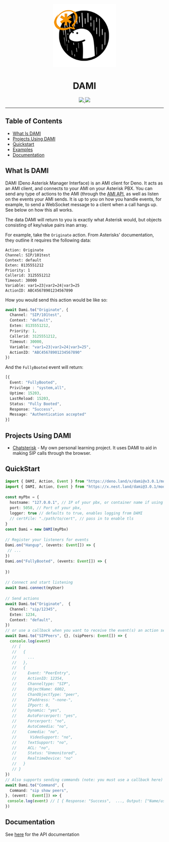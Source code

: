 <p align="center">
  <img height="200" src="https://raw.githubusercontent.com/ebebbington/dami/master/dami-logo.png" alt="DAMI logo">
  <h1 align="center">DAMI</h1>
</p>
<p align="center">
  <a href="https://github.com/ebebbington/dami/actions">
    <img src="https://img.shields.io/github/workflow/status/ebebbington/dami/master?label=ci">
  </a>
  <a href="https://github.com/drashland/dami/releases">
    <img src="https://img.shields.io/github/release/ebebbington/dami.svg?color=bright_green&label=latest">
  </a>
</p>

---

## Table of Contents
- [What Is DAMI](#what-is-dami)
- [Projects Using DAMI](#projects-using-dami)
- [Quickstart](#quickstart)
- [Examples](#examples)
- [Documentation](#documentation)

## What Is DAMI

DAMI (Deno Asterisk Manager Interface) is an AMI client for Deno. It acts as an AMI client, and connects to your AMI on your Asterisk PBX. You can send any type of actions to the AMI (through the [AMI API](https://www.voip-info.org/asterisk-manager-api/), as well as listen on the events your AMI sends. It is up to you on how you handle events, for example, to send a WebSocket message to a client when a call hangs up. See below on how this all works.

The data DAMI will return to you is exactly what Asterisk would, but objects consisting of key/value pairs inan array.

For example, take the `Originate` action. From Asterisks' documentation, they outline it requires the following data:

```
Action: Originate
Channel: SIP/101test
Context: default
Exten: 8135551212
Priority: 1
Callerid: 3125551212
Timeout: 30000
Variable: var1=23|var2=24|var3=25
ActionID: ABC45678901234567890
```

How you would send this action would be like so:

```typescript
await Dami.to("Originate", {
  Channel: "SIP/101test",
  Context: "default",
  Exten: 8135551212,
  Priority: 1,
  Callerid: 3125551212,
  Timeout: 30000,
  Variable: "var1=23|var2=24|var3=25",
  ActionID: "ABC45678901234567890"
})
```

And the `FullyBooted` event will return:

```typescript
[{
  Event: "FullyBooted",
  Privilege : "system,all",
  Uptime: 15203,
  LastReload: 15203,
  Status: "Fully Booted",
  Response: "Success",
  Message: "Authentication accepted"
}]
```
<!--
```
Event: PeerEntry
Channeltype: SIP
ObjectName: 9915057
ChanObjectType: peer
IPaddress: 10.64.72.166
IPport: 5060
Dynamic: yes
Natsupport: no
ACL: no
Status: OK (5 ms)
```
-->

## Projects Using DAMI

- [Chatsterisk](https://github.com/ebebbington/chatsterisk/src/ami/app.ts) - My own personal learning project. It uses DAMI to aid in making SIP calls through the browser.

## QuickStart

```typescript
import { DAMI, Action, Event } from "https://deno.land/x/dami@v3.0.1/mod.ts";
import { DAMI, Action, Event } from "https://x.nest.land/dami@3.0.1/mod.ts";

const myPbx = {
  hostname: "127.0.0.1", // IP of your pbx, or container name if using docker, eg "asterisk_pbx"
  port: 5058, // Port of your pbx,
  logger: true // defaults to true, enables logging from DAMI
  // certFile: "./path/to/cert", // pass in to enable tls
}
const Dami = new DAMI(myPbx)

// Register your listeners for events
Dami.on("Hangup", (events: Event[]) => {
 // ...
})
Dami.on("FullyBooted", (events: Event[]) => {

})

// Connect and start listening
await Dami.connect(myUser)

// Send actions
await Dami.to("Originate",  {
  Channel: "sip/12345",
  Exten: 1234,
  Context: "default",
})
// or use a callback when you want to receive the event(s) an action sends
await Dami.to("SIPPeers", {}, (sipPeers: Event[]) => {
  console.log(event)
   // [
   //   {
   //     ...
   //   },
   //   {
   //     Event: "PeerEntry",
   //     ActionID: 12354,
   //     Channeltype: "SIP",
   //     ObjectName: 6002,
   //     ChanObjectType: "peer",
   //     IPaddress: "-none-",
   //     IPport: 0,
   //     Dynamic: "yes",
   //     AutoForcerport: "yes",
   //     Forcerport: "no",
   //     AutoComedia: "no",
   //     Comedia: "no",
   //      VideoSupport: "no",
   //     TextSupport: "no",
   //     ACL: "no",
   //     Status: "Unmonitored",
   //     RealtimeDevice: "no"
   //   }
   // }
})
// Also supports sending commands (note: you must use a callback here)
await Dami.to("Command", {
  Command: "sip show peers",
}, (event:  Event[]) => {
 console.log(event) // [ { Response: "Success",  ..., Output: ["Name/username    Host     ...", "6001      (Unspecified)     ...] } ]
})
```

## Documentation

See [here](https://doc.deno.land/https/deno.land/x/dami/mod.ts) for the API documentation
